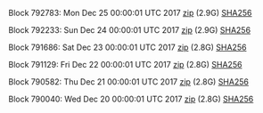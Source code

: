 Block 792783: Mon Dec 25 00:00:01 UTC 2017 [zip](https://transfer.sh/CAjLm/bootstrap.dat.20171225.zip) (2.9G) [SHA256](https://transfer.sh/d1y4V/sha256.txt)

Block 792233: Sun Dec 24 00:00:01 UTC 2017 [zip](https://transfer.sh/WU9tE/bootstrap.dat.20171224.zip) (2.9G) [SHA256](https://transfer.sh/34dJI/sha256.txt)

Block 791686: Sat Dec 23 00:00:01 UTC 2017 [zip](https://transfer.sh/M2bim/bootstrap.dat.20171223.zip) (2.8G) [SHA256](https://transfer.sh/uUpyi/sha256.txt)

Block 791129: Fri Dec 22 00:00:01 UTC 2017 [zip](https://transfer.sh/q1ysO/bootstrap.dat.20171222.zip) (2.8G) [SHA256](https://transfer.sh/bXq65/sha256.txt)

Block 790582: Thu Dec 21 00:00:01 UTC 2017 [zip](https://transfer.sh/VF2Uh/bootstrap.dat.20171221.zip) (2.8G) [SHA256](https://transfer.sh/kuv79/sha256.txt)

Block 790040: Wed Dec 20 00:00:01 UTC 2017 [zip](https://transfer.sh/wSgdk/bootstrap.dat.20171220.zip) (2.8G) [SHA256](https://transfer.sh/VaPPX/sha256.txt)
